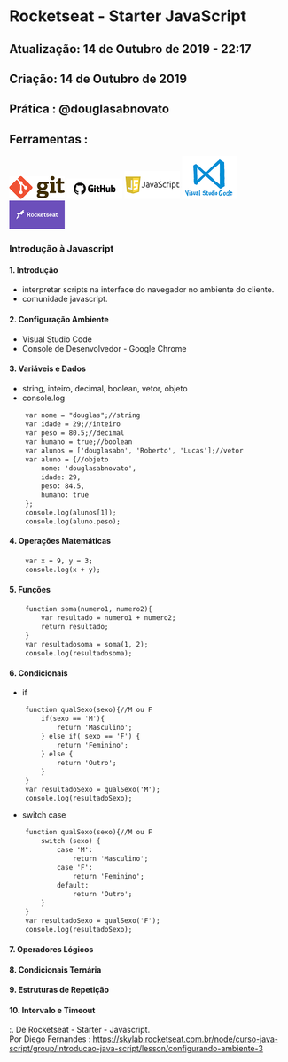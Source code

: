 # Rocketseat - Starter JavaScript 

## Atualização: 14 de Outubro de 2019 - 22:17
## Criação: 14 de Outubro de 2019
## Prática : @douglasabnovato

## Ferramentas : 

![Git](/images/logo-git.png)
![Github](/images/logo-github.png)
![Javascript](/images/logo-javascript.png)
![VSCode](/images/logo-VSCode.png)
![Rocketseat](/images/logo-rocketseat.png)

### Introdução à Javascript 

#### 1. Introdução 
- interpretar scripts na interface do navegador no ambiente do cliente.
- comunidade javascript.

#### 2. Configuração Ambiente 
- Visual Studio Code
- Console de Desenvolvedor - Google Chrome

#### 3. Variáveis e Dados
- string, inteiro, decimal, boolean, vetor, objeto
- console.log
````
    var nome = "douglas";//string
    var idade = 29;//inteiro
    var peso = 80.5;//decimal
    var humano = true;//boolean
    var alunos = ['douglasabn', 'Roberto', 'Lucas'];//vetor
    var aluno = {//objeto
        nome: 'douglasabnovato',
        idade: 29,
        peso: 84.5,
        humano: true
    };
    console.log(alunos[1]);
    console.log(aluno.peso);
````

#### 4. Operações Matemáticas

````
	var x = 9, y = 3;
    console.log(x + y);
````

#### 5. Funções
````
	function soma(numero1, numero2){
        var resultado = numero1 + numero2;
        return resultado;
    }
    var resultadosoma = soma(1, 2);
    console.log(resultadosoma);
````

#### 6. Condicionais
- if
````
	function qualSexo(sexo){//M ou F
	    if(sexo == 'M'){
	        return 'Masculino';
	    } else if( sexo == 'F') {
	        return 'Feminino'; 
	    } else {
	        return 'Outro';
	    }
	}
	var resultadoSexo = qualSexo('M');
	console.log(resultadoSexo);
````

- switch case
````
	function qualSexo(sexo){//M ou F
	    switch (sexo) {
	        case 'M':
	            return 'Masculino';
	        case 'F':
	            return 'Feminino';
	        default:
	            return 'Outro';
	    }
	}
	var resultadoSexo = qualSexo('F');
	console.log(resultadoSexo);
````

#### 7. Operadores Lógicos

#### 8. Condicionais Ternária

#### 9. Estruturas de Repetição

#### 10. Intervalo e Timeout

:. De Rocketseat - Starter - Javascript.<br>
Por Diego Fernandes : https://skylab.rocketseat.com.br/node/curso-java-script/group/introducao-java-script/lesson/configurando-ambiente-3